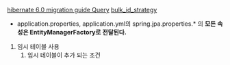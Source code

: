 
[hibernate 6.0 migration guide Query](https://docs.jboss.org/hibernate/orm/6.0/migration-guide/migration-guide.html#query)
[bulk_id_strategy](https://in.relation.to/2017/02/01/non-temporary-table-bulk-id-strategies/)

- application.properties, application.yml의 spring.jpa.properties.* 의 **모든 속성은 EntityManagerFactory로 전달된다.**

1. 임시 테이블 사용
	1. 임시 테이블이 추가 되는 조건
